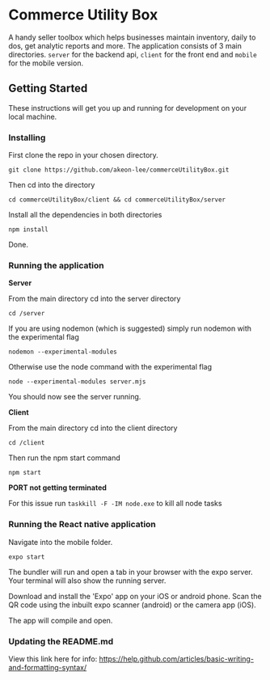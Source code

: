 # Commerce Utility Box
A handy seller toolbox which helps businesses maintain inventory, daily to dos, get analytic reports and more. The application consists of 3 main directories. `server` for the backend api, `client` for the front end and `mobile` for the mobile version.

## Getting Started

These instructions will get you up and running for development on your local machine.

### Installing

First clone the repo in your chosen directory.

```
git clone https://github.com/akeon-lee/commerceUtilityBox.git
```

Then cd into the directory

```
cd commerceUtilityBox/client && cd commerceUtilityBox/server
```

Install all the dependencies in both directories

```
npm install
```

Done.

### Running the application

**Server**

From the main directory cd into the server directory

```
cd /server
```

If you are using nodemon (which is suggested) simply run nodemon with the experimental flag

```
nodemon --experimental-modules
```

Otherwise use the node command with the experimental flag

```
node --experimental-modules server.mjs
```

You should now see the server running.

**Client**

From the main directory cd into the client directory

```
cd /client
```

Then run the npm start command

```
npm start
```

**PORT not getting terminated**

For this issue run `taskkill -F -IM node.exe` to kill all node tasks

### Running the React native application

Navigate into the mobile folder. 

```
expo start
```

The bundler will run and open a tab in your browser with the expo server. Your terminal will also show the running server. 

Download and install the 'Expo' app on your iOS or android phone. Scan the QR code using the inbuilt expo scanner (android) or the camera app (iOS). 

The app will compile and open. 

### Updating the README.md

View this link here for info: https://help.github.com/articles/basic-writing-and-formatting-syntax/
